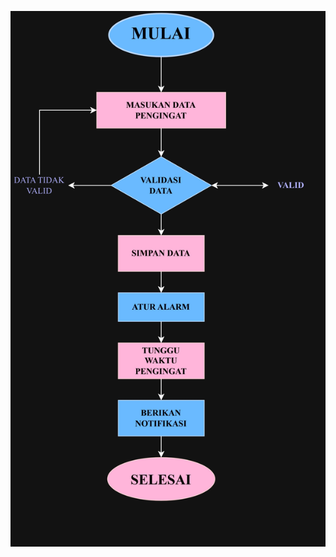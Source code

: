![alt text](https://github.com/juwitaputri206/juwitaputrii/blob/main/Gambar%20WhatsApp%202024-12-09%20pukul%2013.41.37_4a00cc4d.jpg?raw=true)
